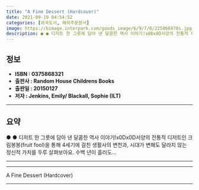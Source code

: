 ```yaml
---
title: "A Fine Dessert (Hardcover)"
date: 2021-09-19 04:54:52
categories: [외국도서, 해외주문원서]
image: https://bimage.interpark.com/goods_image/6/9/7/0/225066970s.jpg
description: ● ● 디저트 한 그릇에 담아 낸 달콤한 역사 이야기!x0Dx0D서양의 전통적 디저트인 크림봉봉(fruit fool)을 통해 4세기에 걸친 생활사의 변천과, 시대가 변해도 달라지 않는 정신적 가치를 두루 살펴보아요. 수백 년이 흘러도...
---
```


## **정보**

- **ISBN : 0375868321**
- **출판사 : Random House Childrens Books**
- **출판일 : 20150127**
- **저자 : Jenkins, Emily/ Blackall, Sophie (ILT)**

------



## **요약**

●  ●  디저트 한 그릇에 담아 낸 달콤한 역사 이야기!x0Dx0D서양의 전통적 디저트인 크림봉봉(fruit fool)을 통해 4세기에 걸친 생활사의 변천과, 시대가 변해도 달라지 않는 정신적 가치를 두루 살펴보아요. 수백 년이 흘러도... 

------



------


A Fine Dessert (Hardcover) 

------


